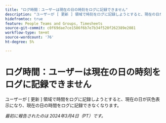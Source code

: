 ```yaml
---
title: "ログ時間：ユーザーは現在の日の時刻をログに記録できません"
description: "ユーザーが [ 更新 ] 領域で時刻をログに記録しようとすると、現在の日が灰色表示になり、現在の日の時刻をログに記録できません。"
hidefromtoc: true
feature: People Teams and Groups, Timesheets
source-git-commit: c0f69dae7ce1586f6b7e7b34f520f262389e2081
workflow-type: tm+mt
source-wordcount: '76'
ht-degree: 5%

---
```



# ログ時間：ユーザーは現在の日の時刻をログに記録できません

ユーザーが [ 更新 ] 領域で時間をログに記録しようとすると、現在の日が灰色表示になり、現在の日の時間をログに記録できなくなります。

_最初に報告されたのは 2024年3月4日（PT）です。_
